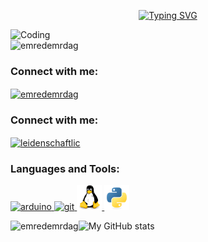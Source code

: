 <p align="center">
  <a href="https://git.io/typing-svg">
    <img src="https://readme-typing-svg.demolab.com?font=Times&duration=2500&pause=1000&color=D6F7C5&width=435&lines=Hello!+I+am+Emre!;I+am+trying+to+improve+myself+in+the+;field+of+cyber+security." alt="Typing SVG" />
  </a>
</p>

<img align="right" alt="Coding" width="550" src="https://steamuserimages-a.akamaihd.net/ugc/913539566571727175/4781E0DEEBDAF91A23DA4895244DA82E0E910DC3/?imw=5000&imh=5000&ima=fit&impolicy=Letterbox&imcolor=%23000000&letterbox=false">

<p align="left"> <img src="https://komarev.com/ghpvc/?username=emredemrdag&label=Profile%20views&color=0e75b6&style=flat" alt="emredemrdag" /> </p>


<h3 align="left">Connect with me:</h3>
<p align="left">
<a href="https://twitter.com/apasyunaru" target="blank"><img align="center" src="https://raw.githubusercontent.com/rahuldkjain/github-profile-readme-generator/master/src/images/icons/Social/twitter.svg" alt="emredemrdag" height="30" width="40" /></a>
</p>

<h3 align="left">Connect with me:</h3>
<p align="left">
<a href="https://instagram.com/leidenschaftlic" target="blank"><img align="center" src="https://raw.githubusercontent.com/rahuldkjain/github-profile-readme-generator/master/src/images/icons/Social/instagram.svg" alt="leidenschaftlic" height="30" width="40" /></a>

<h3 align="left">Languages and Tools:</h3>
<p align="left"> <a href="https://www.arduino.cc/" target="_blank" rel="noreferrer"> <img src="https://cdn.worldvectorlogo.com/logos/arduino-1.svg" alt="arduino" width="40" height="40"/> </a> <a href="https://git-scm.com/" target="_blank" rel="noreferrer"> <img src="https://www.vectorlogo.zone/logos/git-scm/git-scm-icon.svg" alt="git" width="40" height="40"/> </a> <a href="https://www.linux.org/" target="_blank" rel="noreferrer"> <img src="https://raw.githubusercontent.com/devicons/devicon/master/icons/linux/linux-original.svg" alt="linux" width="40" height="40"/> </a> <a href="https://www.python.org" target="_blank" rel="noreferrer"> <img src="https://raw.githubusercontent.com/devicons/devicon/master/icons/python/python-original.svg" alt="python" width="40" height="40"/> </a> </p>

<p><img align="left" src="https://github-readme-stats.vercel.app/api/top-langs?username=emredemrdag&show_icons=true&locale=en&layout=compact" alt="emredemrdag" /></p>

![My GitHub stats](https://github-readme-stats.vercel.app/api?username=emredemrdag&count_private=true&show_icons=true&theme=chartreuse-dark)
